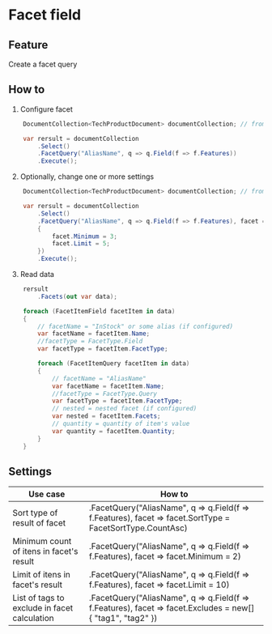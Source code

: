 # Facet field

## Feature

Create a facet query

## How to

1. Configure facet

```csharp
	DocumentCollection<TechProductDocument> documentCollection; // from DI

    var rersult = documentCollection
        .Select()
        .FacetQuery("AliasName", q => q.Field(f => f.Features))
		.Execute();
```

2. Optionally, change one or more settings

```csharp
	DocumentCollection<TechProductDocument> documentCollection; // from DI

    var rersult = documentCollection
        .Select()
        .FacetQuery("AliasName", q => q.Field(f => f.Features), facet =>
        {
            facet.Minimum = 3;
            facet.Limit = 5;
        })
		.Execute();
```

3. Read data

```csharp
	rersult
		.Facets(out var data);

    foreach (FacetItemField facetItem in data)
    {
        // facetName = "InStock" or some alias (if configured)
        var facetName = facetItem.Name;
        //facetType = FacetType.Field
        var facetType = facetItem.FacetType;

        foreach (FacetItemQuery facetItem in data)
        {
            // facetName = "AliasName"
            var facetName = facetItem.Name;
            //facetType = FacetType.Query
            var facetType = facetItem.FacetType;
            // nested = nested facet (if configured)
            var nested = facetItem.Facets;
            // quantity = quantity of item's value
            var quantity = facetItem.Quantity;
        }
    }
```

## Settings

| Use case                                     | How to                                                                                                     |
|----------------------------------------------|------------------------------------------------------------------------------------------------------------|
| Sort type of result of facet                 | .FacetQuery("AliasName", q => q.Field(f => f.Features), facet => facet.SortType = FacetSortType.CountAsc)   |
| Minimum count of itens in facet's result     | .FacetQuery("AliasName", q => q.Field(f => f.Features), facet => facet.Minimum = 2)                         |
| Limit of itens in facet's result             | .FacetQuery("AliasName", q => q.Field(f => f.Features), facet => facet.Limit = 10)                          |
| List of tags to exclude in facet calculation | .FacetQuery("AliasName", q => q.Field(f => f.Features), facet => facet.Excludes = new[] { "tag1", "tag2" }) |